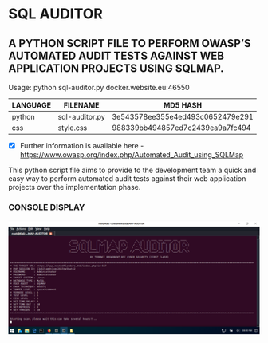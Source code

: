 # SQL AUDITOR
## A PYTHON SCRIPT FILE TO PERFORM OWASP’S AUTOMATED AUDIT TESTS AGAINST WEB APPLICATION PROJECTS USING SQLMAP.

Usage: python sql-auditor.py docker.website.eu:46550

| LANGUAGE | FILENAME       | MD5 HASH                         | 
|--------  |---------       |---------                         | 
| python   | sql-auditor.py | 3e543578ee355e4ed493c0652479e291 | 
| css      | style.css      | 988339bb494857ed7c2439ea9a7fc494 |

- [x] Further information is available here - https://www.owasp.org/index.php/Automated_Audit_using_SQLMap

This python script file aims to provide to the development team a quick and easy way to perform automated audit tests against their web application projects over the implementation phase.

### CONSOLE DISPLAY
![Screenshot](picture1.png) 

